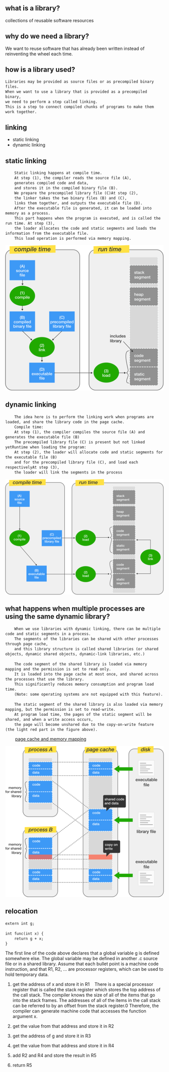 what is a library?
------------------
collections of reusable software resources

why do we need a library?
------------------------
We want to reuse software that has already been written instead of reinventing the wheel each time. 

how is a library used?
--------------------------
    Libraries may be provided as source files or as precompiled binary files.
    When we want to use a library that is provided as a precompiled binary, 
    we need to perform a step called linking. 
    This is a step to connect compiled chunks of programs to make them work together.

linking
-------
- static linking
- dynamic linking


static linking
--------------
        Static linking happens at compile time.
        At step (1), the compiler reads the source file (A), 
        generates compiled code and data,
        and stores it in the compiled binary file (B).
        We prepare the precompiled library file (C)At step (2),
        the linker takes the two binary files (B) and (C), 
        links them together, and outputs the executable file (D).
        After the executable file is generated, it can be loaded into memory as a process. 
        This part happens when the program is executed, and is called the run time. At step (3), 
        the loader allocates the code and static segments and loads the information from the executable file. 
        This load operation is performed via memory mapping.

![staticLinking](https://github.com/Youcheng/ServerTuning/blob/master/Memory/pictures/staticLinking.png)


dynamic linking
---------------
        The idea here is to perform the linking work when programs are loaded, and share the library code in the page cache.
        Compile time:
        At step (1), the compiler compiles the source file (A) and generates the executable file (B)
        The precompiled library file (C) is present but not linked yetRuntime when loading the program:
        At step (2), the loader will allocate code and static segments for the executable file (B)
        and for the precompiled library file (C), and load each respectivelyAt step (3), 
        the loader will link the segments in the process

![dynamicLinking](https://github.com/Youcheng/ServerTuning/blob/master/Memory/pictures/dynamicLinking.png)

what happens when multiple processes are using the same dynamic library?
--------------------------------------------------------------------------
        When we use libraries with dynamic linking, there can be multiple code and static segments in a process. 
        The segments of the libraries can be shared with other processes through page cache, 
        and this library structure is called shared libraries (or shared objects, dynamic shared objects, dynamic-link libraries, etc.)

        The code segment of the shared library is loaded via memory mapping and the permission is set to read only. 
        It is loaded into the page cache at most once, and shared across the processes that use the library. 
        This significantly reduces memory consumption and program load time. 
        (Note: some operating systems are not equipped with this feature).

        The static segment of the shared library is also loaded via memory mapping, but the permission is set to read-write.
        At program load time, the pages of the static segment will be shared, and when a write access occurs, 
        the page will become unshared due to the copy-on-write feature (the light red part in the figure above).
        
[page cache and memory mapping](https://github.com/Youcheng/ServerTuning/blob/master/OSTechniquesForPeformance/README.md)

![dynamicLibSharing](https://github.com/Youcheng/ServerTuning/blob/master/Memory/pictures/dynamicLibSharing.png)


relocation
----------
```
extern int g;

int func(int x) {
    return g + x;
}

```
The first line of the code above declares that a global variable g is defined somewhere else. 
The global variable may be defined in another .c source file or in a shared library.
Assume that each bullet point is a machine code instruction, and that R1, R2, ... are processor registers, 
which can be used to hold temporary data.

1. get the address of x and store it in R1
    There is a special processor register that is called the stack register which stores the top address of the call stack. 
    The compiler knows the size of all of the items that go into the stack frames. 
    The addresses of all of the items in the call stack can be referred to by an offset from the stack register.0
    Therefore, the compiler can generate machine code that accesses the function argument x.

2. get the value from that address and store it in R2
3. get the address of g and store it in R3
4. get the value from that address and store it in R4
5. add R2 and R4 and store the result in R5
6. return R5

